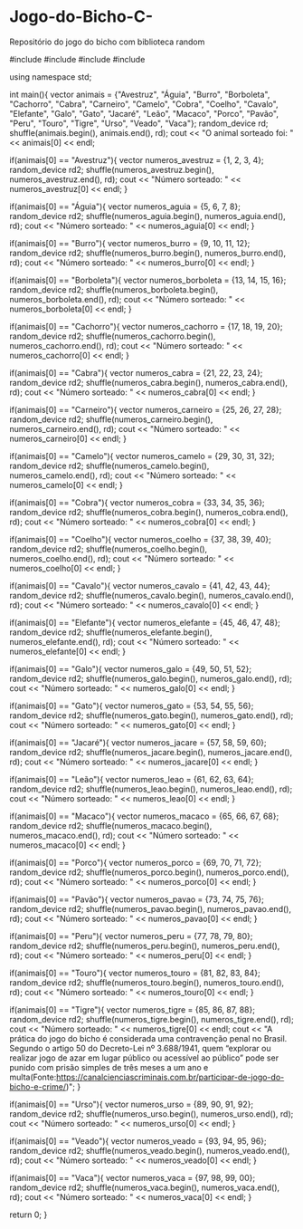 # Jogo-do-Bicho-C-
Repositório do jogo do bicho com biblioteca random

#include <iostream>
#include <vector>
#include <algorithm>
#include <random>

using namespace std;

int main(){
vector<string> animais = {"Avestruz", "Águia", "Burro", "Borboleta", "Cachorro", "Cabra", "Carneiro", "Camelo", "Cobra", "Coelho", "Cavalo", "Elefante", "Galo", "Gato", "Jacaré", "Leão", "Macaco", "Porco", "Pavão", "Peru", "Touro", "Tigre", "Urso", "Veado", "Vaca"};
random_device rd;
shuffle(animais.begin(), animais.end(), rd);
cout << "O animal sorteado foi: " << animais[0] << endl;

  if(animais[0] == "Avestruz"){
    vector<int> numeros_avestruz = {1, 2, 3, 4};
    random_device rd2;
    shuffle(numeros_avestruz.begin(), numeros_avestruz.end(), rd);
    cout << "Número sorteado: " << numeros_avestruz[0] << endl;
  }

  if(animais[0] == "Águia"){
    vector<int> numeros_aguia = {5, 6, 7, 8};
    random_device rd2;
    shuffle(numeros_aguia.begin(), numeros_aguia.end(), rd);
    cout << "Número sorteado: " << numeros_aguia[0] << endl;
  }

  if(animais[0] == "Burro"){
    vector<int> numeros_burro = {9, 10, 11, 12};
    random_device rd2;
    shuffle(numeros_burro.begin(), numeros_burro.end(), rd);
    cout << "Número sorteado: " << numeros_burro[0] << endl;
  }

  if(animais[0] == "Borboleta"){
    vector<int> numeros_borboleta = {13, 14, 15, 16};
    random_device rd2;
    shuffle(numeros_borboleta.begin(), numeros_borboleta.end(), rd);
    cout << "Número sorteado: " << numeros_borboleta[0] << endl;
  }

  if(animais[0] == "Cachorro"){
    vector<int> numeros_cachorro = {17, 18, 19, 20};
    random_device rd2;
    shuffle(numeros_cachorro.begin(), numeros_cachorro.end(), rd);
    cout << "Número sorteado: " << numeros_cachorro[0] << endl;
  }

  if(animais[0] == "Cabra"){
    vector<int> numeros_cabra = {21, 22, 23, 24};
    random_device rd2;
    shuffle(numeros_cabra.begin(), numeros_cabra.end(), rd);
    cout << "Número sorteado: " << numeros_cabra[0] << endl;
  }

  if(animais[0] == "Carneiro"){
    vector<int> numeros_carneiro = {25, 26, 27, 28};
    random_device rd2;
    shuffle(numeros_carneiro.begin(), numeros_carneiro.end(), rd);
    cout << "Número sorteado: " << numeros_carneiro[0] << endl;
  }

  if(animais[0] == "Camelo"){
    vector<int> numeros_camelo = {29, 30, 31, 32};
    random_device rd2;
    shuffle(numeros_camelo.begin(), numeros_camelo.end(), rd);
    cout << "Número sorteado: " << numeros_camelo[0] << endl;
  }

  if(animais[0] == "Cobra"){
    vector<int> numeros_cobra = {33, 34, 35, 36};
    random_device rd2;
    shuffle(numeros_cobra.begin(), numeros_cobra.end(), rd);
    cout << "Número sorteado: " << numeros_cobra[0] << endl;
  }

  if(animais[0] == "Coelho"){
    vector<int> numeros_coelho = {37, 38, 39, 40};
    random_device rd2;
    shuffle(numeros_coelho.begin(), numeros_coelho.end(), rd);
    cout << "Número sorteado: " << numeros_coelho[0] << endl;
  }

  if(animais[0] == "Cavalo"){
    vector<int> numeros_cavalo = {41, 42, 43, 44};
    random_device rd2;
    shuffle(numeros_cavalo.begin(), numeros_cavalo.end(), rd);
    cout << "Número sorteado: " << numeros_cavalo[0] << endl;
  }

  if(animais[0] == "Elefante"){
    vector<int> numeros_elefante = {45, 46, 47, 48};
    random_device rd2;
    shuffle(numeros_elefante.begin(), numeros_elefante.end(), rd);
    cout << "Número sorteado: " << numeros_elefante[0] << endl;
  }

  if(animais[0] == "Galo"){
    vector<int> numeros_galo = {49, 50, 51, 52};
    random_device rd2;
    shuffle(numeros_galo.begin(), numeros_galo.end(), rd);
    cout << "Número sorteado: " << numeros_galo[0] << endl;
  }

  if(animais[0] == "Gato"){
    vector<int> numeros_gato = {53, 54, 55, 56};
    random_device rd2;
    shuffle(numeros_gato.begin(), numeros_gato.end(), rd);
    cout << "Número sorteado: " << numeros_gato[0] << endl;
  }

  if(animais[0] == "Jacaré"){
    vector<int> numeros_jacare = {57, 58, 59, 60};
    random_device rd2;
    shuffle(numeros_jacare.begin(), numeros_jacare.end(), rd);
    cout << "Número sorteado: " << numeros_jacare[0] << endl;
  }

  if(animais[0] == "Leão"){
    vector<int> numeros_leao = {61, 62, 63, 64};
    random_device rd2;
    shuffle(numeros_leao.begin(), numeros_leao.end(), rd);
    cout << "Número sorteado: " << numeros_leao[0] << endl;
  }

  if(animais[0] == "Macaco"){
    vector<int> numeros_macaco = {65, 66, 67, 68};
    random_device rd2;
    shuffle(numeros_macaco.begin(), numeros_macaco.end(), rd);
    cout << "Número sorteado: " << numeros_macaco[0] << endl;
  }

  if(animais[0] == "Porco"){
    vector<int> numeros_porco = {69, 70, 71, 72};
    random_device rd2;
    shuffle(numeros_porco.begin(), numeros_porco.end(), rd);
    cout << "Número sorteado: " << numeros_porco[0] << endl;
  }

  if(animais[0] == "Pavão"){
    vector<int> numeros_pavao = {73, 74, 75, 76};
    random_device rd2;
    shuffle(numeros_pavao.begin(), numeros_pavao.end(), rd);
    cout << "Número sorteado: " << numeros_pavao[0] << endl;
  }

  if(animais[0] == "Peru"){
    vector<int> numeros_peru = {77, 78, 79, 80};
    random_device rd2;
    shuffle(numeros_peru.begin(), numeros_peru.end(), rd);
    cout << "Número sorteado: " << numeros_peru[0] << endl;
  }

  if(animais[0] == "Touro"){
    vector<int> numeros_touro = {81, 82, 83, 84};
    random_device rd2;
    shuffle(numeros_touro.begin(), numeros_touro.end(), rd);
    cout << "Número sorteado: " << numeros_touro[0] << endl;
  }

  if(animais[0] == "Tigre"){
    vector<int> numeros_tigre = {85, 86, 87, 88};
    random_device rd2;
    shuffle(numeros_tigre.begin(), numeros_tigre.end(), rd);
    cout << "Número sorteado: " << numeros_tigre[0] << endl;
    cout << "A prática do jogo do bicho é considerada uma contravenção penal no Brasil. Segundo o artigo 50 do Decreto-Lei nº 3.688/1941, quem “explorar ou realizar jogo de azar em lugar público ou acessível ao público” pode ser punido com prisão simples de três meses a um ano e multa(Fonte:https://canalcienciascriminais.com.br/participar-de-jogo-do-bicho-e-crime/)";
  }

  if(animais[0] == "Urso"){
    vector<int> numeros_urso = {89, 90, 91, 92};
    random_device rd2;
    shuffle(numeros_urso.begin(), numeros_urso.end(), rd);
    cout << "Número sorteado: " << numeros_urso[0] << endl;
  }

  if(animais[0] == "Veado"){
    vector<int> numeros_veado = {93, 94, 95, 96};
    random_device rd2;
    shuffle(numeros_veado.begin(), numeros_veado.end(), rd);
    cout << "Número sorteado: " << numeros_veado[0] << endl;
  }

  if(animais[0] == "Vaca"){
    vector<int> numeros_vaca = {97, 98, 99, 00};
    random_device rd2;
    shuffle(numeros_vaca.begin(), numeros_vaca.end(), rd);
    cout << "Número sorteado: " << numeros_vaca[0] << endl;
  }

return 0;
}
